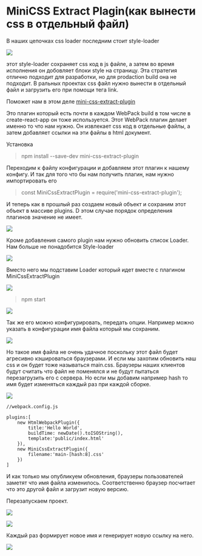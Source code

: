 # MiniCSS Extract Plagin(как вынести сss в отдельный файл)

В наших цепочках css loader последним стоит style-loader

![](../img/build__the__react__webpack__app/mini__css/001.jpg)

этот style-loader сохраняет css код в js файле, а затем во время исполнения он добовляет блоки style на страницу. 
Эта стратегия отлично подходит для разработки, но для prodaction build она не подходит. В ральных проектах css файл нужно вынести в отдельный файл и загрузить его при помощи тега link.

Поможет нам в этом деле [mini-css-extract-plugin](https://github.com/webpack-contrib/mini-css-extract-plugin)

Это плагин который есть почти в каждом WebPack build в том числе в create-react-app он тоже используется. Этот WebPack плагин делает именно то что нам нужно. Он извлекает css код в отдельные файлы, а затем добавляет ссылки на эти файлы в html документ.

Установка

> npm install --save-dev mini-css-extract-plugin

Переходим к файлу конфигурации и добавляем этот плагин к нашему конфигу.
И так для того что бы нам получить плагин, нам нужно импортировать его

> const MiniCssExtractPlugin = require('mini-css-extract-plugin');

И теперь как в прошлый раз создаем новый объект и сохраним этот объект в массиве plugins. D этом случае порядок определения плагинов значение не имеет.

![](../img/build__the__react__webpack__app/mini__css/002.jpg)

Кроме добавления самого plugin нам нужно обновить список Loader. Нам больше не понадобится Style-loader

![](../img/build__the__react__webpack__app/mini__css/003.jpg)

Вместо него мы подставим Loader который идет вместе с плагином MiniCssExtractPlugin

![](../img/build__the__react__webpack__app/mini__css/004.jpg)

> npm start

![](../img/build__the__react__webpack__app/mini__css/005.jpg)

Так же его можно конфигурировать, передать опции. Например можно указать в конфигурации имя файла который мы сохраним.

![](../img/build__the__react__webpack__app/mini__css/006.jpg)

Но такое имя файла не очень удачное поскольку этот файл будет агресивно кэшироваться браузерами. И если мы захотим обновить наш css и он будет тоже называться main.css. Браузеры наших клиентов будут считать что файл не поменялся и не будут пытаться перезагрузить его с сервера.
Но если мы добавим например hash то имя будет изменяться каждый раз при каждой сборке.

![](../img/build__the__react__webpack__app/mini__css/007.jpg)

```
//webpack.config.js

plugins:[
    new HtmlWebpackPlugin({
        title:'Hello World',
        buildTime: newDate().toISOString(),
        template:'public/index.html'
    }),
    new MiniCssExtractPlugin({
        filename:'main-[hash:8].css'
    })
]

```

И как только мы опубликуем обновления, браузеры пользователей заметят что имя файла изменилось. Соответственно браузер посчитает что это другой файл и загрузит новую версию.

Перезапускаем проект.

![](../img/build__the__react__webpack__app/mini__css/008.jpg)

![](../img/build__the__react__webpack__app/mini__css/009.jpg)

Каждый раз формирует новое имя и генерирует новую ссылку на него.

![](../img/build__the__react__webpack__app/mini__css/010.jpg)